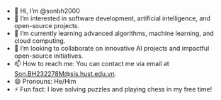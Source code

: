 - 👋 Hi, I’m @sonbh2000
- 👀 I’m interested in software development, artificial intelligence, and open-source projects.
- 🌱 I’m currently learning advanced algorithms, machine learning, and cloud computing.
- 💞️ I’m looking to collaborate on innovative AI projects and impactful open-source initiatives.
- 📫 How to reach me: You can contact me via email at Son.BH232278M@sis.hust.edu.vn.
- 😄 Pronouns: He/Him
- ⚡ Fun fact: I love solving puzzles and playing chess in my free time!

<!---
sonbh2000/sonbh2000 is a ✨ special ✨ repository because its `README.md` (this file) appears on your GitHub profile.
You can click the Preview link to take a look at your changes.
--->
